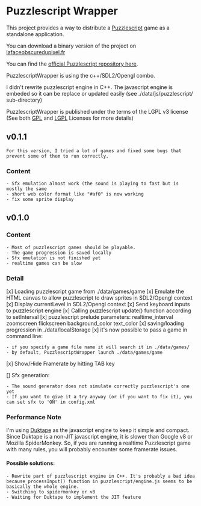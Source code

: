 # Puzzlescript Wrapper

This project provides a way to distribute a [Puzzlescript](https://www.puzzlescript.net/) game as a standalone application.

You can download a binary version of the project on [lafaceobscuredupixel.fr](http://lafaceobscuredupixel.fr/puzzlescriptWrapper)

You can find the [official Puzzlescript repository here](https://github.com/increpare/PuzzleScript).

PuzzlescriptWrapper is using the c++/SDL2/Opengl combo.

I didn't rewrite puzzlescript engine in C++. The javascript engine is embeded so it can be replace or updated easily (see ./data/js/puzzlescript/ sub-directory)

PuzzlescriptWrapper is published under the terms of the LGPL v3 license (See both [GPL](https://www.gnu.org/licenses/gpl.txt) and [LGPL](https://www.gnu.org/licenses/lgpl.txt) Licenses for more details)

## v0.1.1

	For this version, I tried a lot of games and fixed some bugs that prevent some of them to run correctly.
	
### Content

	- Sfx emulation almost work (the sound is playing to fast but is mostly the same
	- short web color format like "#af0" is now working
	- fix some sprite display
	
## v0.1.0

### Content

	- Most of puzzlescript games should be playable.
	- The game progression is saved locally
	- Sfx emulation is not finished yet
	- realtime games can be slow

### Detail

[x]	Loading puzzlescript game from ./data/games/game
[x]	Emulate the HTML canvas to allow puzzlescript to draw sprites in SDL2/Opengl context
[x]	Display currentLevel in SDL2/Opengl context
[x]	Send keyboard inputs to puzzlescript engine
[x]	Calling puzzlescript update() function according to setInterval
[x]	puzzlescript prelude parameters: realtime_interval zoomscreen flickscreen background_color text_color
[x]	saving/loading progression in ./data/localStorage
[x]	it's now possible to pass a game in command line:

	- if you specify a game file name it will search it in ./data/games/
	- by default, PuzzlescriptWrapper launch ./data/games/game
		
[x]	Show/Hide Framerate by hitting TAB key

[]	Sfx generation:

	- The sound generator does not simulate correctly puzzlescript's one yet
	- If you want to give it a try anyway (or if you want to fix it), you can set sfx to 'ON' in config.xml

### Performance Note

I'm using [Duktape](http://duktape.org/) as the javascript engine to keep it simple and compact. Since Duktape is a non-JIT javascript engine, it is slower than Google v8 or Mozilla SpiderMonkey. So, if you are running a realtime Puzzlescript game with many rules, you will probably encounter some framerate issues.

#### Possible solutions:

	- Rewrite part of puzzlescript engine in C++. It's probably a bad idea because processInput() function in puzzlescript/engine.js seems to be basically the whole engine.
	- Switching to spidermonkey or v8
	- Waiting for Duktape to implement the JIT feature

